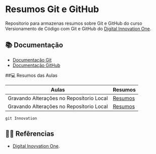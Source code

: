 # Resumos Git e GitHub

Repositorio para armazenas resumos sobre Git e GitHub do curso Versionamento de Código com Git e GitHub do [Digital Innovation One](https://www.dio.me).

## 📚 Documentação
- [Documentação Git](https://www.dio.me)
- [Documentação GitHub](https://www.dio.me)

##💻 Resumos das Aulas

| Aulas | Resumos |
|---------|-------------|
| Gravando Alterações no Reposítorio Local | [Resumos](https://www.dio.me)|
| Gravando Alterações no Reposítorio Local | [Resumos](https://www.dio.me)|

``` 
git Innovation
``` 
## 🌲🌳 Refêrencias
- [Digital Inovvation One](https://www.dio.me).


